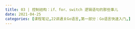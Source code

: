 ```yaml
---
title: 03 | 控制结构：if、for、switch 逻辑语句的那些事儿
date: 2021-04-25
categories: [课程笔记,22讲通关Go语言,第一部分：Go语言快速入门,]
---
```


